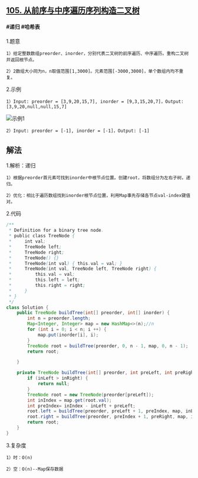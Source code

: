 ## [105. 从前序与中序遍历序列构造二叉树](https://leetcode.cn/problems/construct-binary-tree-from-preorder-and-inorder-traversal/)

#### #递归 #哈希表
1.题意

    1）给定整数数组preorder、inorder，分别代表二叉树的前序遍历、中序遍历。重构二叉树并返回根节点。

    2）2数组大小同为n，n取值范围[1,3000]。元素范围[-3000,3000]，单个数组内均不重复。

2.示例

    1）Input: preorder = [3,9,20,15,7], inorder = [9,3,15,20,7]，Output: [3,9,20,null,null,15,7]
![示例1](https://assets.leetcode.com/uploads/2021/02/19/tree.jpg)

    2）Input: preorder = [-1], inorder = [-1]，Output: [-1]
## 解法
1.解析：递归

    1）根据preorder首元素可找到inorder中根节点位置。创建root，将数组分为左右子树，递归。

    2）优化：相比于遍历数组找到inorder根节点位置，利用Map事先存储各节点val-index键值对。

2.代码
```java
/**
 * Definition for a binary tree node.
 * public class TreeNode {
 *     int val;
 *     TreeNode left;
 *     TreeNode right;
 *     TreeNode() {}
 *     TreeNode(int val) { this.val = val; }
 *     TreeNode(int val, TreeNode left, TreeNode right) {
 *         this.val = val;
 *         this.left = left;
 *         this.right = right;
 *     }
 * }
 */
class Solution { 
    public TreeNode buildTree(int[] preorder, int[] inorder) {
        int n = preorder.length;
        Map<Integer, Integer> map = new HashMap<>(n);//n
        for (int i = 0; i < n; i ++) {
            map.put(inorder[i], i);
        }
        TreeNode root = buildTree(preorder, 0, n - 1, map, 0, n - 1);
        return root;

    }

    private TreeNode buildTree(int[] preorder, int preLeft, int preRight, Map<Integer, Integer> map, int inLeft, int inRight) {
        if (inLeft > inRight) {
            return null;
        }
        TreeNode root = new TreeNode(preorder[preLeft]);
        int inIndex = map.get(root.val);
        int preIndex= inIndex - inLeft + preLeft;
        root.left = buildTree(preorder, preLeft + 1, preIndex, map, inLeft, inIndex - 1);
        root.right = buildTree(preorder, preIndex + 1, preRight, map, inIndex + 1, inRight);
        return root;
    }
}
```
3.复杂度

    1）时：O(n)

    2）空：O(n)--Map保存数据
